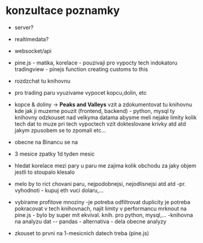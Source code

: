 # konzultace poznamky
- server?
- realtimedata?
- websocket/api
- pine.js - matika, korelace - pouzivaji pro vypocty tech indokatoru
tradingview - pinejs function creating customs to this 
- rozdzchat tu knihovnu
- pro trading paru vyuzivame vypocet kopcu,dolin, etc
- kopce & doliny -> **Peaks and Valleys**
vzit a zdokumentovat tu knihovnu kde jak ji muzeme pouzit (frontend, backend) - python, mysql
ty knihovny odzkouset nad velkyma datama abysme meli nejake limity kolik tech dat to muze pri tech vypoctech vzit
dokteslovane krivky atd atd jakym zpusobem se to zpomali etc...
- obecne na Binancu se na
- 3 mesice zpatky 1d tyden mesic
- hledat korelace mezi pary
u paru me zajima kolik obchodu za jaky objem jestli to stoupalo klesalo
- melo by to rict chovani paru, nejpodobnejsi, nejodlisnejsi atd atd
-pr. vyhodnoti - kupuj eth vuci dolaru,...
- vybirame profitove mnoziny
-je potreba odfiltrovat duplicity
je potreba pokracovat v tech knihovnach, najit limity v performancu
mrknout na pine.js - bylo by super mit ekvival. knih. pro python, mysql,...
-knihovna na analyzu dat -- pandas - alternativa - dela obecne analyzy

- zkouset to prvni na 1-mesicnich datech treba (pine.js)